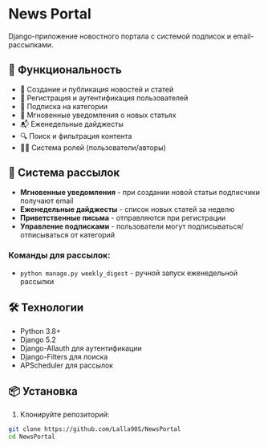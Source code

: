 # News Portal

Django-приложение новостного портала с системой подписок и email-рассылками.

## 🚀 Функциональность

- 📰 Создание и публикация новостей и статей
- 👥 Регистрация и аутентификация пользователей
- 🔔 Подписка на категории
- 📧 Мгновенные уведомления о новых статьях
- 📬 Еженедельные дайджесты
- 🔍 Поиск и фильтрация контента
- 👨‍💻 Система ролей (пользователи/авторы)

## 📧 Система рассылок

- **Мгновенные уведомления** - при создании новой статьи подписчики получают email
- **Еженедельные дайджесты** - список новых статей за неделю
- **Приветственные письма** - отправляются при регистрации
- **Управление подписками** - пользователи могут подписываться/отписываться от категорий

### Команды для рассылок:
- `python manage.py weekly_digest` - ручной запуск еженедельной рассылки

## 🛠 Технологии

- Python 3.8+
- Django 5.2
- Django-Allauth для аутентификации
- Django-Filters для поиска
- APScheduler для рассылок

## 📦 Установка


1. Клонируйте репозиторий:
```bash
git clone https://github.com/Lalla90S/NewsPortal
cd NewsPortal